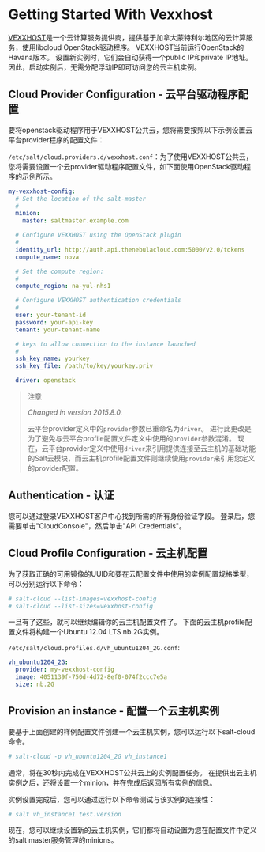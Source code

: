# Getting Started With Vexxhost

[VEXXHOST](http://vexxhost.com/)是一个云计算服务提供商，提供基于加拿大蒙特利尔地区的云计算服务，使用libcloud OpenStack驱动程序。 VEXXHOST当前运行OpenStack的Havana版本。 设置新实例时，它们会自动获得一个public IP和private IP地址。 因此，启动实例后，无需分配浮动IP即可访问您的云主机实例。

## Cloud Provider Configuration - 云平台驱动程序配置

要将openstack驱动程序用于VEXXHOST公共云，您将需要按照以下示例设置云平台provider程序的配置文件：

`/etc/salt/cloud.providers.d/vexxhost.conf`：为了使用VEXXHOST公共云，您将需要设置一个云provider驱动程序配置文件，如下面使用OpenStack驱动程序的示例所示。
```yaml
my-vexxhost-config:
  # Set the location of the salt-master
  #
  minion:
    master: saltmaster.example.com

  # Configure VEXXHOST using the OpenStack plugin
  #
  identity_url: http://auth.api.thenebulacloud.com:5000/v2.0/tokens
  compute_name: nova

  # Set the compute region:
  #
  compute_region: na-yul-nhs1

  # Configure VEXXHOST authentication credentials
  #
  user: your-tenant-id
  password: your-api-key
  tenant: your-tenant-name

  # keys to allow connection to the instance launched
  #
  ssh_key_name: yourkey
  ssh_key_file: /path/to/key/yourkey.priv

  driver: openstack
```

> 注意
>
> *Changed in version 2015.8.0.*
>
> 云平台provider定义中的`provider`参数已重命名为`driver`。 进行此更改是为了避免与云平台profile配置文件定义中使用的`provider`参数混淆。 现在，云平台provider定义中使用`driver`来引用提供连接至云主机的基础功能的Salt云模块，而云主机profile配置文件则继续使用`provider`来引用您定义的provider配置。

## Authentication - 认证

您可以通过登录VEXXHOST客户中心找到所需的所有身份验证字段。 登录后，您需要单击"CloudConsole"，然后单击"API Credentials"。

## Cloud Profile Configuration - 云主机配置

为了获取正确的可用镜像的UUID和要在云配置文件中使用的实例配置规格类型，可以分别运行以下命令：
```bash
# salt-cloud --list-images=vexxhost-config
# salt-cloud --list-sizes=vexxhost-config
```
一旦有了这些，就可以继续编辑你的云主机配置文件了。 下面的云主机profile配置文件将构建一个Ubuntu 12.04 LTS nb.2G实例。

`/etc/salt/cloud.profiles.d/vh_ubuntu1204_2G.conf`:
```yaml
vh_ubuntu1204_2G:
  provider: my-vexxhost-config
  image: 4051139f-750d-4d72-8ef0-074f2ccc7e5a
  size: nb.2G
```

## Provision an instance - 配置一个云主机实例

要基于上面创建的样例配置文件创建一个云主机实例，您可以运行以下salt-cloud命令。
```bash
# salt-cloud -p vh_ubuntu1204_2G vh_instance1
```
通常，将在30秒内完成在VEXXHOST公共云上的实例配置任务。 在提供出云主机实例之后，还将设置一个minion，并在完成后返回所有实例的信息。

实例设置完成后，您可以通过运行以下命令测试与该实例的连接性：
```bash
# salt vh_instance1 test.version
```
现在，您可以继续设置新的云主机实例，它们都将自动设置为您在配置文件中定义的salt master服务管理的minions。
